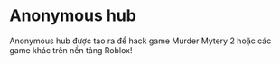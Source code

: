 # Anonymous hub

Anonymous hub được tạo ra để hack game Murder Mytery 2 hoặc các game khác trên nền tảng Roblox!
